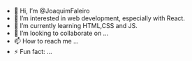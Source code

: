 - 👋 Hi, I’m @JoaquimFaleiro
- 👀 I’m interested in web development, especially with React.
- 🌱 I’m currently learning HTML,CSS and JS.
- 💞️ I’m looking to collaborate on ...
- 📫 How to reach me ...
- ⚡ Fun fact: ...

<!---
JoaquimFaleiro/JoaquimFaleiro is a ✨ special ✨ repository because its `README.md` (this file) appears on your GitHub profile.
You can click the Preview link to take a look at your changes.
--->
